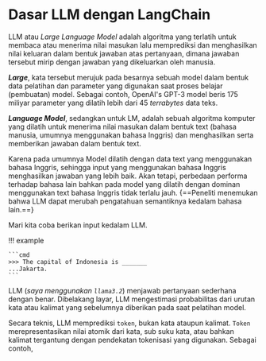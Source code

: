 # Dasar LLM dengan LangChain

LLM atau _Large Language Model_ adalah algoritma yang terlatih untuk membaca atau menerima nilai masukan lalu memprediksi dan menghasilkan nilai keluaran dalam bentuk jawaban atas pertanyaan, dimana jawaban tersebut mirip dengan jawaban yang dikeluarkan oleh manusia.

**_Large_**, kata tersebut merujuk pada besarnya sebuah model dalam bentuk data pelatihan dan parameter yang digunakan saat proses belajar (pembuatan) model. Sebagai contoh, OpenAI's GPT-3 model beris 175 miliyar parameter yang dilatih lebih dari 45 _terrabytes_ data teks.

**_Language Model_**, sedangkan untuk LM, adalah sebuah algoritma komputer yang dilatih untuk menerima nilai masukan dalam bentuk text (bahasa manusia, umumnya menggunakan bahasa Inggris) dan menghasilkan serta memberikan jawaban dalam bentuk text.

Karena pada umumnya Model dilatih dengan data text yang menggunakan bahasa Inggris, sehingga input yang menggunakan bahasa Inggris menghasilkan jawaban yang lebih baik. Akan tetapi, perbedaan performa terhadap bahasa lain bahkan pada model yang dilatih dengan dominan menggunakan text bahasa Inggris tidak terlalu jauh. {==Peneliti menemukan bahwa LLM dapat merubah pengatahuan semantiknya kedalam bahasa lain.==}

Mari kita coba berikan input kedalam LLM.

!!! example

    ```cmd
    >>> The capital of Indonesia is _______
    ...Jakarta.
    ```

LLM (_saya menggunakan `llama3.2`_) menjawab pertanyaan sederhana dengan benar. Dibelakang layar, LLM mengestimasi probabilitas dari urutan kata atau kalimat yang sebelumnya diberikan pada saat pelatihan model.

Secara teknis, LLM memprediksi `token`, bukan kata ataupun kalimat. `Token` merepresentasikan nilai atomik dari kata, sub suku kata, atau bahkan kalimat tergantung dengan pendekatan tokenisasi yang digunakan. Sebagai contoh, 